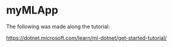 # myMLApp
The following was made along the tutorial:

https://dotnet.microsoft.com/learn/ml-dotnet/get-started-tutorial/

